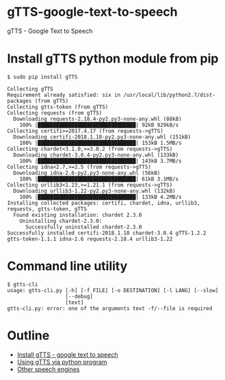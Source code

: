 # gTTS-google-text-to-speech
gTTS - Google Text to Speech

# Install gTTS python module from pip
```
$ sudo pip install gTTS

Collecting gTTS
Requirement already satisfied: six in /usr/local/lib/python2.7/dist-packages (from gTTS)
Collecting gtts-token (from gTTS)
Collecting requests (from gTTS)
  Downloading requests-2.18.4-py2.py3-none-any.whl (88kB)
    100% |████████████████████████████████| 92kB 929kB/s 
Collecting certifi>=2017.4.17 (from requests->gTTS)
  Downloading certifi-2018.1.18-py2.py3-none-any.whl (151kB)
    100% |████████████████████████████████| 153kB 1.5MB/s 
Collecting chardet<3.1.0,>=3.0.2 (from requests->gTTS)
  Downloading chardet-3.0.4-py2.py3-none-any.whl (133kB)
    100% |████████████████████████████████| 143kB 3.7MB/s 
Collecting idna<2.7,>=2.5 (from requests->gTTS)
  Downloading idna-2.6-py2.py3-none-any.whl (56kB)
    100% |████████████████████████████████| 61kB 3.1MB/s 
Collecting urllib3<1.23,>=1.21.1 (from requests->gTTS)
  Downloading urllib3-1.22-py2.py3-none-any.whl (132kB)
    100% |████████████████████████████████| 133kB 4.2MB/s 
Installing collected packages: certifi, chardet, idna, urllib3, requests, gtts-token, gTTS
  Found existing installation: chardet 2.3.0
    Uninstalling chardet-2.3.0:
      Successfully uninstalled chardet-2.3.0
Successfully installed certifi-2018.1.18 chardet-3.0.4 gTTS-1.2.2 gtts-token-1.1.1 idna-2.6 requests-2.18.4 urllib3-1.22
```

# Command line utility
```
$ gtts-cli
usage: gtts-cli.py [-h] [-f FILE] [-o DESTINATION] [-l LANG] [--slow]
                   [--debug]
                   [text]
gtts-cli.py: error: one of the arguments text -f/--file is required
```

# Outline
- [Install gTTS - google text to speech](https://github.com/mrolarik/gTTS-google-text-to-speech/blob/master/gTTS%20(Google%20Text%20to%20Speech).ipynb)
- [Using gTTS via python program](https://github.com/mrolarik/gTTS-google-text-to-speech/blob/master/gTTS%20-%20Thai%20language.ipynb)
- [Other speech engines](https://github.com/mrolarik/gTTS-google-text-to-speech/blob/master/speech-engines.ipynb)
